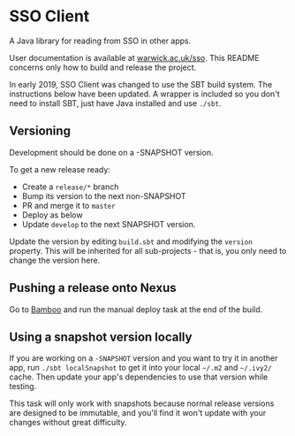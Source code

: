 SSO Client
=============

A Java library for reading from SSO in other apps.

User documentation is available at [warwick.ac.uk/sso](https://warwick.ac.uk/sso). This README concerns only how to build and release the project.

In early 2019, SSO Client was changed to use the SBT build system. The instructions below have been updated. A wrapper is included so you don't need to install SBT, just have Java installed and use `./sbt`.

Versioning
-----------

Development should be done on a -SNAPSHOT version.

To get a new release ready:
  * Create a `release/*` branch
  * Bump its version to the next non-SNAPSHOT
  * PR and merge it to `master`
  * Deploy as below
  * Update `develop` to the next SNAPSHOT version.

Update the version by editing `build.sbt` and modifying the `version` property. This will
be inherited for all sub-projects - that is, you only need to change the version here.

Pushing a release onto Nexus
-------------

Go to [Bamboo](https://build.elab.warwick.ac.uk/browse/SSO-CLINT) and run the manual deploy task at the end of the build.

Using a snapshot version locally
-------------

If you are working on a `-SNAPSHOT` version and you want to try it in another app,
run `./sbt localSnapshot` to get it into your local `~/.m2` and `~/.ivy2/` cache. Then update your 
app's dependencies to use that version while testing.

This task will only work with snapshots because normal release versions are designed
to be immutable, and you'll find it won't update with your changes without great difficulty.

